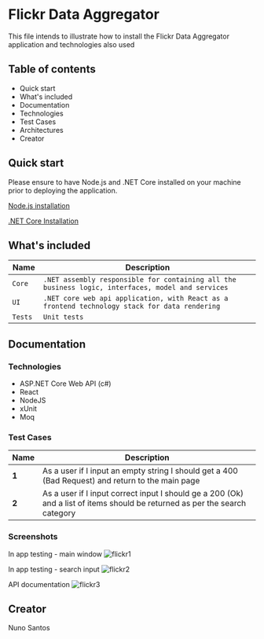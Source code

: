 # Flickr Data Aggregator	

This file intends to illustrate how to install the Flickr Data Aggregator application and technologies also used

## Table of contents

* Quick start
* What's included
* Documentation
* Technologies
* Test Cases
* Architectures
* Creator

## Quick start

Please ensure to have Node.js and .NET Core installed on your machine prior to deploying the application.

[Node.js installation](https://nodejs.org/en/download/)

[.NET Core Installation](https://dotnet.microsoft.com/download)

## What's included

Name | Description  
--- | ---  
`Core ` | `.NET assembly responsible for containing all the business logic, interfaces, model and services` 
`UI ` | `.NET core web api application, with React as a frontend technology stack for data rendering` 
`Tests ` | `Unit tests` 

## Documentation

### Technologies

* ASP.NET Core Web API (c#)
* React
* NodeJS
* xUnit
* Moq

### Test Cases

Name | Description  
--- | ---  
**1** | As a user if I input an empty string I should get a 400 (Bad Request) and return to the main page
**2** | As a user if I input correct input I should ge a 200 (Ok) and a list of items should be returned as per the search category


### Screenshots

In app testing - main window
![flickr1](https://user-images.githubusercontent.com/3398578/97221251-f2d8e500-17cc-11eb-82d1-29af73ef7094.png)

In app testing - search input
![flickr2](https://user-images.githubusercontent.com/3398578/97221232-ed7b9a80-17cc-11eb-9e64-e09834643637.png)

API documentation
![flickr3](https://user-images.githubusercontent.com/3398578/97221265-f8362f80-17cc-11eb-9569-79f6c136cb70.png)
## Creator

Nuno Santos